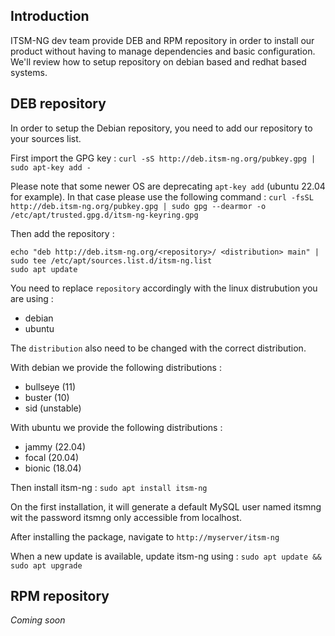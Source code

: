 ## Introduction

ITSM-NG dev team provide DEB and RPM repository in order to install our product without having to manage dependencies and basic configuration.
We'll review how to setup repository on debian based and redhat based systems.

## DEB repository 

In order to setup the Debian repository, you need to add our repository to your sources list.

First import the GPG key : 
`curl -sS http://deb.itsm-ng.org/pubkey.gpg | sudo apt-key add -`

Please note that some newer OS are deprecating `apt-key add` (ubuntu 22.04 for example). In that case please use the following command :
`curl -fsSL http://deb.itsm-ng.org/pubkey.gpg | sudo gpg --dearmor -o /etc/apt/trusted.gpg.d/itsm-ng-keyring.gpg`

Then add the repository : 
```
echo "deb http://deb.itsm-ng.org/<repository>/ <distribution> main" | sudo tee /etc/apt/sources.list.d/itsm-ng.list
sudo apt update
```
You need to replace `repository` accordingly with the linux distrubution you are using : 
* debian
* ubuntu

The `distribution` also need to be changed with the correct distribution.

With debian we provide the following distributions : 
* bullseye (11)
* buster (10)
* sid (unstable)

With ubuntu we provide the following distributions : 
* jammy (22.04)
* focal (20.04)
* bionic (18.04)

Then install itsm-ng : 
`sudo apt install itsm-ng`

On the first installation, it will generate a default MySQL user named itsmng wit the password itsmng only accessible from localhost.

After installing the package, navigate to `http://myserver/itsm-ng`

When a new update is available, update itsm-ng using : 
`sudo apt update && sudo apt upgrade`

## RPM repository 

*Coming soon*